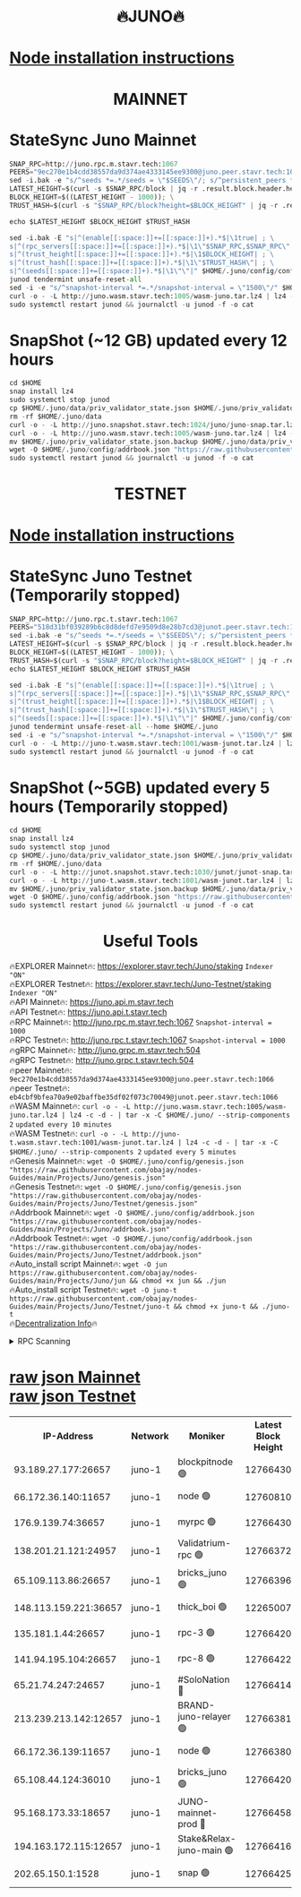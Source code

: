 <h1 align="center"> 🔥JUNO🔥</h1>

[Node installation instructions](https://github.com/obajay/nodes-Guides/tree/main/Projects/Juno)
=

<h1 align="center"> MAINNET</h1>

# StateSync Juno Mainnet
```python
SNAP_RPC=http://juno.rpc.m.stavr.tech:1067
PEERS="9ec270e1b4cdd38557da9d374ae4333145ee9300@juno.peer.stavr.tech:1066"
sed -i.bak -e "s/^seeds *=.*/seeds = \"$SEEDS\"/; s/^persistent_peers *=.*/persistent_peers = \"$PEERS\"/" $HOME/.juno/config/config.toml
LATEST_HEIGHT=$(curl -s $SNAP_RPC/block | jq -r .result.block.header.height); \
BLOCK_HEIGHT=$((LATEST_HEIGHT - 1000)); \
TRUST_HASH=$(curl -s "$SNAP_RPC/block?height=$BLOCK_HEIGHT" | jq -r .result.block_id.hash)

echo $LATEST_HEIGHT $BLOCK_HEIGHT $TRUST_HASH

sed -i.bak -E "s|^(enable[[:space:]]+=[[:space:]]+).*$|\1true| ; \
s|^(rpc_servers[[:space:]]+=[[:space:]]+).*$|\1\"$SNAP_RPC,$SNAP_RPC\"| ; \
s|^(trust_height[[:space:]]+=[[:space:]]+).*$|\1$BLOCK_HEIGHT| ; \
s|^(trust_hash[[:space:]]+=[[:space:]]+).*$|\1\"$TRUST_HASH\"| ; \
s|^(seeds[[:space:]]+=[[:space:]]+).*$|\1\"\"|" $HOME/.juno/config/config.toml
junod tendermint unsafe-reset-all
sed -i -e "s/^snapshot-interval *=.*/snapshot-interval = \"1500\"/" $HOME/.juno/config/app.toml
curl -o - -L http://juno.wasm.stavr.tech:1005/wasm-juno.tar.lz4 | lz4 -c -d - | tar -x -C $HOME/.juno/ --strip-components 2
sudo systemctl restart junod && journalctl -u junod -f -o cat
```
# SnapShot (~12 GB) updated every 12 hours
```python
cd $HOME
snap install lz4
sudo systemctl stop junod
cp $HOME/.juno/data/priv_validator_state.json $HOME/.juno/priv_validator_state.json.backup
rm -rf $HOME/.juno/data
curl -o - -L http://juno.snapshot.stavr.tech:1024/juno/juno-snap.tar.lz4 | lz4 -c -d - | tar -x -C $HOME/.juno --strip-components 2
curl -o - -L http://juno.wasm.stavr.tech:1005/wasm-juno.tar.lz4 | lz4 -c -d - | tar -x -C $HOME/.juno/ --strip-components 2
mv $HOME/.juno/priv_validator_state.json.backup $HOME/.juno/data/priv_validator_state.json
wget -O $HOME/.juno/config/addrbook.json "https://raw.githubusercontent.com/obajay/nodes-Guides/main/Projects/Juno/addrbook.json"
sudo systemctl restart junod && journalctl -u junod -f -o cat
```

<h1 align="center"> TESTNET</h1>

[Node installation instructions](https://github.com/obajay/nodes-Guides/tree/main/Projects/Juno/Testnet)
=

# StateSync Juno Testnet (Temporarily stopped)
```python
SNAP_RPC=http://juno.rpc.t.stavr.tech:1067
PEERS="518d31bf039289b6c8d8defd7e9509d8e28b7cd3@junot.peer.stavr.tech:1066"
sed -i.bak -e "s/^seeds *=.*/seeds = \"$SEEDS\"/; s/^persistent_peers *=.*/persistent_peers = \"$PEERS\"/" $HOME/.juno/config/config.toml
LATEST_HEIGHT=$(curl -s $SNAP_RPC/block | jq -r .result.block.header.height); \
BLOCK_HEIGHT=$((LATEST_HEIGHT - 1000)); \
TRUST_HASH=$(curl -s "$SNAP_RPC/block?height=$BLOCK_HEIGHT" | jq -r .result.block_id.hash)
echo $LATEST_HEIGHT $BLOCK_HEIGHT $TRUST_HASH

sed -i.bak -E "s|^(enable[[:space:]]+=[[:space:]]+).*$|\1true| ; \
s|^(rpc_servers[[:space:]]+=[[:space:]]+).*$|\1\"$SNAP_RPC,$SNAP_RPC\"| ; \
s|^(trust_height[[:space:]]+=[[:space:]]+).*$|\1$BLOCK_HEIGHT| ; \
s|^(trust_hash[[:space:]]+=[[:space:]]+).*$|\1\"$TRUST_HASH\"| ; \
s|^(seeds[[:space:]]+=[[:space:]]+).*$|\1\"\"|" $HOME/.juno/config/config.toml
junod tendermint unsafe-reset-all --home $HOME/.juno
sed -i -e "s/^snapshot-interval *=.*/snapshot-interval = \"1500\"/" $HOME/.juno/config/app.toml
curl -o - -L http://juno-t.wasm.stavr.tech:1001/wasm-junot.tar.lz4 | lz4 -c -d - | tar -x -C $HOME/.juno/ --strip-components 2
sudo systemctl restart junod && journalctl -u junod -f -o cat
```

# SnapShot (~5GB) updated every 5 hours (Temporarily stopped)
```python
cd $HOME
snap install lz4
sudo systemctl stop junod
cp $HOME/.juno/data/priv_validator_state.json $HOME/.juno/priv_validator_state.json.backup
rm -rf $HOME/.juno/data
curl -o - -L http://junot.snapshot.stavr.tech:1030/junot/junot-snap.tar.lz4 | lz4 -c -d - | tar -x -C $HOME/.juno --strip-components 2
curl -o - -L http://juno-t.wasm.stavr.tech:1001/wasm-junot.tar.lz4 | lz4 -c -d - | tar -x -C $HOME/.juno/ --strip-components 2
mv $HOME/.juno/priv_validator_state.json.backup $HOME/.juno/data/priv_validator_state.json
wget -O $HOME/.juno/config/addrbook.json "https://raw.githubusercontent.com/obajay/nodes-Guides/main/Projects/Juno/Testnet/addrbook.json"
sudo systemctl restart junod && journalctl -u junod -f -o cat
```
 <h1 align="center"> Useful Tools</h1>

🔥EXPLORER Mainnet🔥:      https://explorer.stavr.tech/Juno/staking		        `Indexer "ON"` \
🔥EXPLORER Testnet🔥:      https://explorer.stavr.tech/Juno-Testnet/staking       `Indexer "ON"` \
🔥API Mainnet🔥: 			 		 https://juno.api.m.stavr.tech \
🔥API Testnet🔥: 			 		 https://juno.api.t.stavr.tech \
🔥RPC Mainnet🔥:           http://juno.rpc.m.stavr.tech:1067              `Snapshot-interval = 1000` \
🔥RPC Testnet🔥:           http://juno.rpc.t.stavr.tech:1067              `Snapshot-interval = 1000` \
🔥gRPC Mainnet🔥:          http://juno.grpc.m.stavr.tech:504 \
🔥gRPC Testnet🔥:          http://juno.grpc.t.stavr.tech:504 \
🔥peer Mainnet🔥:					 `9ec270e1b4cdd38557da9d374ae4333145ee9300@juno.peer.stavr.tech:1066` \
🔥peer Testnet🔥:					 `eb4cbf9bfea70a9e02baffbe35df02f073c70049@junot.peer.stavr.tech:1066` \
🔥WASM Mainnet🔥: 		 ```curl -o - -L http://juno.wasm.stavr.tech:1005/wasm-juno.tar.lz4 | lz4 -c -d - | tar -x -C $HOME/.juno/ --strip-components 2```		`updated every 10 minutes` \
🔥WASM Testnet🔥: 		 ```curl -o - -L http://juno-t.wasm.stavr.tech:1001/wasm-junot.tar.lz4 | lz4 -c -d - | tar -x -C $HOME/.juno/ --strip-components 2```   `updated every 5 minutes` \
🔥Genesis Mainnet🔥:     ```wget -O $HOME/.juno/config/genesis.json "https://raw.githubusercontent.com/obajay/nodes-Guides/main/Projects/Juno/genesis.json"``` \
🔥Genesis Testnet🔥:	 ```wget -O $HOME/.juno/config/genesis.json "https://raw.githubusercontent.com/obajay/nodes-Guides/main/Projects/Juno/Testnet/genesis.json"``` \
🔥Addrbook Mainnet🔥:    ```wget -O $HOME/.juno/config/addrbook.json "https://raw.githubusercontent.com/obajay/nodes-Guides/main/Projects/Juno/addrbook.json"``` \
🔥Addrbook Testnet🔥:    ```wget -O $HOME/.juno/config/addrbook.json "https://raw.githubusercontent.com/obajay/nodes-Guides/main/Projects/Juno/Testnet/addrbook.json"``` \
🔥Auto_install script Mainnet🔥: ```wget -O jun https://raw.githubusercontent.com/obajay/nodes-Guides/main/Projects/Juno/jun && chmod +x jun && ./jun``` \
🔥Auto_install script Testnet🔥: ```wget -O juno-t https://raw.githubusercontent.com/obajay/nodes-Guides/main/Projects/Juno/Testnet/juno-t && chmod +x juno-t && ./juno-t``` \
🔥[Decentralization Info](https://github.com/obajay/StateSync-snapshots/tree/main/Projects/Juno/Decentralization)🔥

<details>
<summary>RPC Scanning</summary>

<h2 align="center"> We scan nodes in real time every 4 hours. And we provide the final result of RPC endpoints.
We cannot influence the operation of these nodes in any way. </h2>


```python
If Voting Power is higher than 0 --> then the Node is a validator of the network and may be subject to attack and be a potential threat to the chain.
```
```python
We marked such validators with a red symbol
```

</details>

[raw json Mainnet](https://rpc-check.junom.stavr.tech/junom/rpc-junom-result.json) \
[raw json Testnet](https://github.com/obajay/StateSync-snapshots/tree/main/Projects/Juno/Rpc-Check-Testnet)
=


<table><tr><th>IP-Address</th><th>Network</th><th>Moniker</th><th>Latest Block Height</th><th>Earliest Block Height</th><th>Catching Up</th><th>Tx Index</th><th>Voting Power</th><th>Scan Time</th></tr><tr><td>93.189.27.177:26657</td><td>juno-1</td><td>blockpitnode 🟢</td><td>12766430</td><td>9074001</td><td>False</td><td>on</td><td>0</td><td>2023-12-31T15:12:23.970450149UTC</td></tr><tr><td>66.172.36.140:11657</td><td>juno-1</td><td>node 🟢</td><td>12760810</td><td>11389910</td><td>False</td><td>on</td><td>0</td><td>2023-12-31T15:12:27.397837556UTC</td></tr><tr><td>176.9.139.74:36657</td><td>juno-1</td><td>myrpc 🟢</td><td>12766430</td><td>11395001</td><td>False</td><td>on</td><td>0</td><td>2023-12-31T15:12:24.218374616UTC</td></tr><tr><td>138.201.21.121:24957</td><td>juno-1</td><td>Validatrium-rpc 🟢</td><td>12766372</td><td>11596170</td><td>False</td><td>on</td><td>0</td><td>2023-12-31T15:09:06.437953594UTC</td></tr><tr><td>65.109.113.86:26657</td><td>juno-1</td><td>bricks_juno 🟢</td><td>12766396</td><td>11621313</td><td>False</td><td>on</td><td>0</td><td>2023-12-31T15:10:20.758288039UTC</td></tr><tr><td>148.113.159.221:36657</td><td>juno-1</td><td>thick_boi 🟢</td><td>12265007</td><td>11722438</td><td>False</td><td>on</td><td>0</td><td>2023-12-31T15:12:03.807788164UTC</td></tr><tr><td>135.181.1.44:26657</td><td>juno-1</td><td>rpc-3 🟢</td><td>12766420</td><td>12279533</td><td>False</td><td>on</td><td>0</td><td>2023-12-31T15:11:43.452664577UTC</td></tr><tr><td>141.94.195.104:26657</td><td>juno-1</td><td>rpc-8 🟢</td><td>12766422</td><td>12279533</td><td>False</td><td>on</td><td>0</td><td>2023-12-31T15:11:54.792268697UTC</td></tr><tr><td>65.21.74.247:24657</td><td>juno-1</td><td>#SoloNation 🔴</td><td>12766414</td><td>12379123</td><td>False</td><td>on</td><td>2570</td><td>2023-12-31T15:11:24.149268514UTC</td></tr><tr><td>213.239.213.142:12657</td><td>juno-1</td><td>BRAND-juno-relayer 🟢</td><td>12766381</td><td>12429275</td><td>False</td><td>on</td><td>0</td><td>2023-12-31T15:09:32.907137082UTC</td></tr><tr><td>66.172.36.139:11657</td><td>juno-1</td><td>node 🟢</td><td>12766380</td><td>12454834</td><td>False</td><td>on</td><td>0</td><td>2023-12-31T15:09:30.191414012UTC</td></tr><tr><td>65.108.44.124:36010</td><td>juno-1</td><td>bricks_juno 🟢</td><td>12766420</td><td>12480440</td><td>False</td><td>on</td><td>0</td><td>2023-12-31T15:11:45.981274543UTC</td></tr><tr><td>95.168.173.33:18657</td><td>juno-1</td><td>JUNO-mainnet-prod 🔴</td><td>12766458</td><td>12516458</td><td>False</td><td>on</td><td>5363</td><td>2023-12-31T15:13:56.178832050UTC</td></tr><tr><td>194.163.172.115:12657</td><td>juno-1</td><td>Stake&Relax-juno-main 🟢</td><td>12766416</td><td>12754001</td><td>False</td><td>on</td><td>0</td><td>2023-12-31T15:11:30.711332922UTC</td></tr><tr><td>202.65.150.1:1528</td><td>juno-1</td><td>snap 🟢</td><td>12766425</td><td>12763030</td><td>False</td><td>on</td><td>0</td><td>2023-12-31T15:12:09.079637002UTC</td></tr></table>
